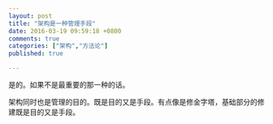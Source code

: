 ```yaml
---
layout: post
title: "架构是一种管理手段"
date: 2016-03-19 09:59:18 +0800
comments: true
categories: ["架构","方法论"]
published: true

---
```


是的。如果不是最重要的那一种的话。

<!--more-->

架构同时也是管理的目的。既是目的又是手段。有点像是修金字塔，基础部分的修建既是目的又是手段。



